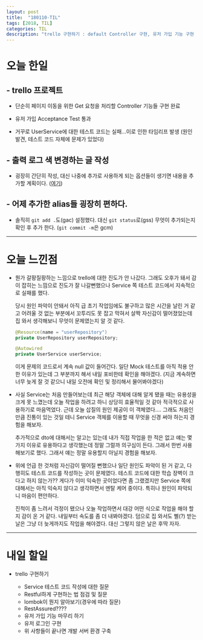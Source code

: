 ```yaml
---
layout: post
title:  "180110-TIL"
tags: [2018, TIL]
categories: TIL
description: "trello 구현하기 : default Controller 구현, 유저 가입 기능 구현 중"
---
```


오늘 한일
=========

## - trello 프로젝트  
- 단순히 페이지 이동을 위한 Get 요청을 처리할 Controller 기능들 구현 완료  

- 유저 가입 Acceptance Test 통과  

- 거꾸로 UserService에 대한 테스트 코드는 실패...이로 인한 타임리프 발생 (원인 발견, 테스트 코드 자체에 문제가 있었다)  

## - 출력 로그 색 변경하는 글 작성

- 굉장히 간단히 작성, 대신 나중에 추가로 사용하게 되는 옵션들이 생기면 내용을 추가할 계획이다. ([여기](https://hue9010.github.io/etc/logback-%EC%84%A4%EC%A0%95%ED%95%98%EA%B8%B0/))  

## - 어제 추가한 alias들 굉장히 편하다.  

- 솔직히 `git add .`도(gac) 설정했다. 대신 `git status`로(gss) 무엇이 추가되는지 확인 후 추가 한다. (`git commit -m`은 gcm)

---

오늘 느낀점
==========

- 뭔가 갈팡질팡하는 느낌으로 trello에 대한 진도가 안 나갔다. 그래도 오후가 돼서 감이 잡히는 느낌으로 진도가 잘 나갈뻔했으나 Service 쪽 테스트 코드에서 지속적으로 실패를 했다.   

  당시 원인 파악이 안돼서 아직 급 초기 작업임에도 불구하고 많은 시간을 날린 거 같고 어려울 것 없는 부분에서 꼬투리도 못 잡고 막혀서 살짝 자신감이 떨어졌었는데 집 와서 생각해보니 무엇이 문제였는지 알 것 같다.  

  ```java
  @Resource(name = "userRepository")
  private UserRepository userRepository;

  @Autowired
  private UserService userService;
  ```  

  이게 문제의 코드로서 계속 null 값이 들어간다. 일단 Mock 테스트를 아직 적용 안한 이유가 있는데 그 부분까지 해서 내일 포비한테 확인을 해야겠다.
(지금 계속하면 너무 늦게 잘 것 같으니 내일 오전에 확인 및 정리해서 물어봐야겠다)

- 사실 Service는 처음 만들어보는데 최근 해당 객체에 대해 알게 됐을 때는 유용성을 크게 못 느꼈는데 오늘 작업을 하려고 하니 상당히 효율적일 것 같아 적극적으로 사용하기로 마음먹었다. 근데 오늘 삽질의 원인 제공이 이 객체였다.... 그래도 처음인 만큼 진통이 있는 것일 테니 Service 객체를 이용할 때 무엇을 신경 써야 하는지 경험을 해보자.

  추가적으로 dto에 대해서는 알고는 있는데 내가 직접 작업을 한 적은 없고 얘는 몇 가지 이유로 유용하다고 생각했는데 정말 그럴까 의구심이 든다. 그래서 한번 사용해보기로 했다. 그래서 얘는 정말 유용할지 아닐지 경험을 해보자.

- 위에 언급 한 것처럼 자신감이 떨어질 뻔했으나 일단 원인도 파악이 된 거 같고, 다행히도 테스트 코드를 작성하는 곳이 문제였다. 테스트 코드에 대한 학습 장벽이 크다고 하지 않는가?? 게다가 이미 익숙한 곳이었다면 좀 그랬겠지만 Service 쪽에 대해서는 아직 익숙지 않다고 생각하면서 멘탈 케어 중이다. 특히나 원인이 파악되니 마음이 편안하다.

  진척이 좀 느려서 걱정이 됐으나 오늘 작업하면서 대강 어떤 식으로 작업을 해야 할지 감이 온 거 같다. 내일부터 속도를 좀 더 내봐야겠다. 덤으로 집 와서도 삘(?) 받는 날은 그냥 더 늦게까지도 작업을 해야겠다. 대신 그렇지 않은 날은 후딱 자자.

---

내일 할일
=========

- trello 구현하기  

  - Service 테스트 코드 작성에 대한 질문  
  - Restful하게 구현하는 법 점검 및 질문  
  - lombok이 뭔지 알아보기(경우에 따라 질문)  
  - RestAssured????  
  - 유저 가입 기능 마무리 하기  
  - 유저 로그인 구현  
  - 위 사항들이 끝나면 개발 서버 환경 구축  
